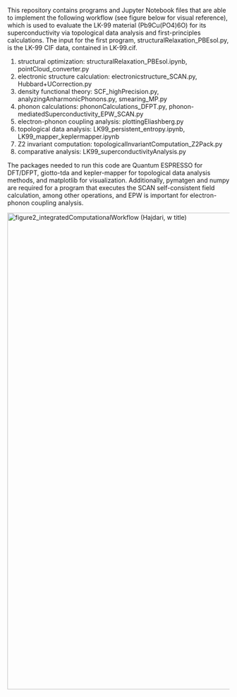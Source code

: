 This repository contains programs and Jupyter Notebook files that are able to implement the following workflow (see figure below for visual reference), which is used to evaluate the LK-99 material (Pb9Cu(PO4)6O)
for its superconductivity via topological data analysis and first-principles calculations. The input for the first program, structuralRelaxation_PBEsol.py, 
is the LK-99 CIF data, contained in LK-99.cif.

1. structural optimization: structuralRelaxation_PBEsol.ipynb, pointCloud_converter.py
2. electronic structure calculation: electronicstructure_SCAN.py, Hubbard+UCorrection.py
3. density functional theory: SCF_highPrecision.py, analyzingAnharmonicPhonons.py, smearing_MP.py
4. phonon calculations: phononCalculations_DFPT.py, phonon-mediatedSuperconductivity_EPW_SCAN.py
5. electron-phonon coupling analysis: plottingEliashberg.py
6. topological data analysis: LK99_persistent_entropy.ipynb, LK99_mapper_keplermapper.ipynb
7. Z2 invariant computation: topologicalInvariantComputation_Z2Pack.py 
8. comparative analysis: LK99_superconductivityAnalysis.py

The packages needed to run this code are Quantum ESPRESSO for DFT/DFPT, giotto-tda and kepler-mapper for topological data analysis methods, and matplotlib for visualization. 
Additionally, pymatgen and numpy are required for a program that executes the SCAN self-consistent field calculation, among other operations, and EPW is important for electron-
phonon coupling analysis.


<img width="2887" height="1079" scale = 0.85 alt="figure2_integratedComputationalWorkflow (Hajdari, w title)" src="https://github.com/user-attachments/assets/65df944f-d4cb-49fd-9f93-9115a7436fd6" />
